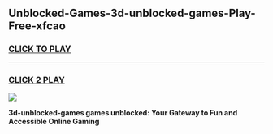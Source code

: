 
## Unblocked-Games-3d-unblocked-games-Play-Free-xfcao
<h3>
<a href="https://premium76.site?title=3d-unblocked-games&ref=10A">CLICK TO PLAY</a></h3>
<hr>

<h3>
<a href="https://premium76.site?title=3d-unblocked-games&ref=10A">CLICK 2 PLAY</a>
  
</h3>

<a href="https://premium76.site?title=3d-unblocked-games&ref=10A"><img src="https://clearcache.store/games.png"></a>


**3d-unblocked-games games unblocked: Your Gateway to Fun and Accessible Online Gaming**
